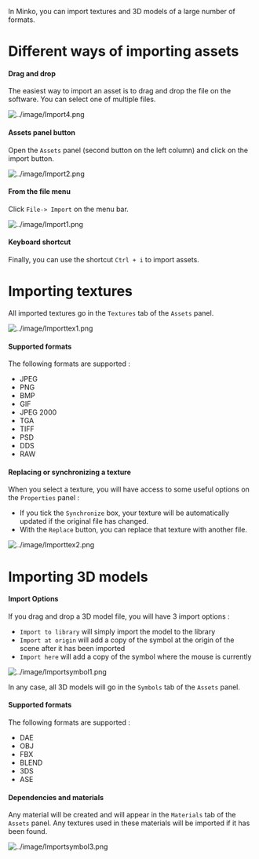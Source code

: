 In Minko, you can import textures and 3D models of a large number of formats.

Different ways of importing assets
==================================

#### Drag and drop

The easiest way to import an asset is to drag and drop the file on the software. You can select one of multiple files.

![](../image/Import4.png "../image/Import4.png")

#### Assets panel button

Open the `Assets` panel (second button on the left column) and click on the import button.

![](../image/Import2.png "../image/Import2.png")

#### From the file menu

Click `File-> Import` on the menu bar.

![](../image/Import1.png "../image/Import1.png")

#### Keyboard shortcut

Finally, you can use the shortcut `Ctrl + i` to import assets.

Importing textures
==================

All imported textures go in the `Textures` tab of the `Assets` panel.

![](../image/Importtex1.png "../image/Importtex1.png")

#### Supported formats

The following formats are supported :

-   JPEG
-   PNG
-   BMP
-   GIF
-   JPEG 2000
-   TGA
-   TIFF
-   PSD
-   DDS
-   RAW

#### Replacing or synchronizing a texture

When you select a texture, you will have access to some useful options on the `Properties` panel :

-   If you tick the `Synchronize` box, your texture will be automatically updated if the original file has changed.
-   With the `Replace` button, you can replace that texture with another file.

![](../image/Importtex2.png "../image/Importtex2.png")

Importing 3D models
===================

#### Import Options

If you drag and drop a 3D model file, you will have 3 import options :

-   `Import to library` will simply import the model to the library
-   `Import at origin` will add a copy of the symbol at the origin of the scene after it has been imported
-   `Import here` will add a copy of the symbol where the mouse is currently

![](../image/Importsymbol1.png "../image/Importsymbol1.png")

In any case, all 3D models will go in the `Symbols` tab of the `Assets` panel.

#### Supported formats

The following formats are supported :

-   DAE
-   OBJ
-   FBX
-   BLEND
-   3DS
-   ASE

#### Dependencies and materials

Any material will be created and will appear in the `Materials` tab of the `Assets` panel. Any textures used in these materials will be imported if it has been found.

![](../image/Importsymbol3.png "../image/Importsymbol3.png")


